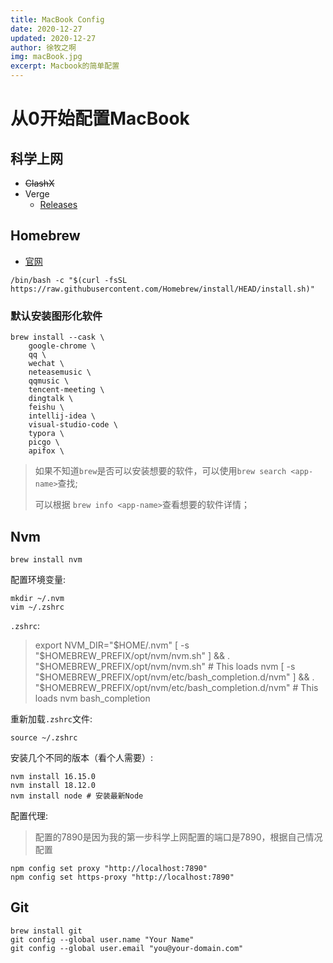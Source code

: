```yaml
---
title: MacBook Config
date: 2020-12-27
updated: 2020-12-27
author: 徐牧之啊
img: macBook.jpg
excerpt: Macbook的简单配置
---
```


# 从0开始配置MacBook

## 科学上网

+ ~~ClashX~~
+ Verge
  + [Releases](https://github.com/zzzgydi/clash-verge/releases)

## Homebrew

+ [官网](https://brew.sh/)

```shell
/bin/bash -c "$(curl -fsSL https://raw.githubusercontent.com/Homebrew/install/HEAD/install.sh)"
```

### 默认安装图形化软件

```shell
brew install --cask \
	google-chrome \
	qq \
	wechat \
	neteasemusic \
    qqmusic \
    tencent-meeting \
    dingtalk \
    feishu \
    intellij-idea \
    visual-studio-code \
    typora \
	picgo \
	apifox \
```

> 如果不知道`brew`是否可以安装想要的软件，可以使用`brew search <app-name>`查找;
>
> 可以根据 `brew info <app-name>`查看想要的软件详情；

## Nvm

```shell
brew install nvm
```

配置环境变量:

```shell
mkdir ~/.nvm
vim ~/.zshrc
```

`.zshrc`:

> export NVM_DIR="$HOME/.nvm"
> [ -s "$HOMEBREW_PREFIX/opt/nvm/nvm.sh" ] && \. "$HOMEBREW_PREFIX/opt/nvm/nvm.sh" # This loads nvm
> [ -s "$HOMEBREW_PREFIX/opt/nvm/etc/bash_completion.d/nvm" ] && \. "$HOMEBREW_PREFIX/opt/nvm/etc/bash_completion.d/nvm" # This loads nvm bash_completion

重新加载`.zshrc`文件:

```shell
source ~/.zshrc
```

安装几个不同的版本（看个人需要）:

```shell
nvm install 16.15.0 
nvm install 18.12.0
nvm install node # 安装最新Node
```

配置代理:

> 配置的7890是因为我的第一步科学上网配置的端口是7890，根据自己情况配置

```shell
npm config set proxy "http://localhost:7890"
npm config set https-proxy "http://localhost:7890"
```

## Git

```shell
brew install git
git config --global user.name "Your Name"
git config --global user.email "you@your-domain.com"
```













